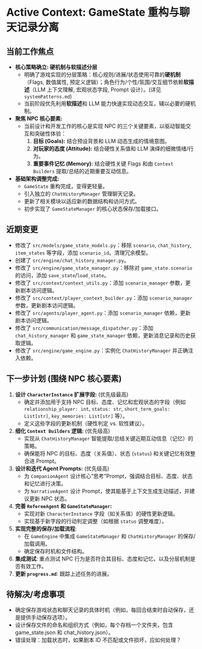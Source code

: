 # Active Context: GameState 重构与聊天记录分离

## 当前工作焦点

*   **核心策略确立: 硬机制与软描述分层**
    *   明确了游戏实现的分层策略：核心规则/进展/状态使用可靠的**硬机制**（Flags, 数值属性, 预定义逻辑）；角色行为/个性/氛围/交互细节依赖**软描述**（LLM 上下文理解, 宏观状态字段, Prompt 设计）。(详见 `systemPatterns.md`)
    *   当前阶段优先利用**软描述**和 LLM 能力快速实现动态交互，辅以必要的硬机制。
*   **聚焦 NPC 核心要素:**
    *   当前设计和开发工作的核心是实现 NPC 的三个关键要素，以驱动智能交互和突破性体验：
        1.  **目标 (Goals):** 结合预设背景和 LLM 动态生成的情境意图。
        2.  **对玩家的态度 (Attitude):** 结合硬性关系值和 LLM 演绎的细微情绪/行为。
        3.  **重要事件记忆 (Memory):** 结合硬性关键 Flags 和由 `Context Builders` 提取/总结的近期重要互动信息。
*   **基础架构调整完成:**
    *   `GameState` 重构完成，变得更轻量。
    *   引入独立的 `ChatHistoryManager` 管理聊天记录。
    *   更新了相关模块以适应新的数据结构和访问方式。
    *   初步实现了 `GameStateManager` 的核心状态保存/加载接口。

## 近期变更

*   修改了 `src/models/game_state_models.py`：移除 `scenario`, `chat_history`, `item_states` 等字段，添加 `scenario_id`。清理冗余模型。
*   创建了 `src/engine/chat_history_manager.py`。
*   修改了 `src/engine/game_state_manager.py`：移除对 `game_state.scenario` 的访问，添加 `save_state`/`load_state`。
*   修改了 `src/context/context_utils.py`：添加 `scenario_manager` 参数，更新剧本访问逻辑。
*   修改了 `src/context/player_context_builder.py`：添加 `scenario_manager` 参数，更新剧本访问逻辑。
*   修改了 `src/agents/player_agent.py`：添加 `scenario_manager` 依赖，更新剧本访问逻辑。
*   修改了 `src/communication/message_dispatcher.py`：添加 `chat_history_manager` 和 `game_state_manager` 依赖，更新消息记录和历史获取逻辑。
*   修改了 `src/engine/game_engine.py`：实例化 `ChatHistoryManager` 并正确注入依赖。

## 下一步计划 (围绕 NPC 核心要素)

1.  **设计 `CharacterInstance` 扩展字段:** (优先级最高)
    *   确定并添加用于支持 NPC 目标、态度、记忆和宏观状态的字段（例如 `relationship_player: int`, `status: str`, `short_term_goals: List[str]`, `key_memories: List[str]` 等）。
    *   定义这些字段的更新机制（硬性判定 vs. 软性建议）。
2.  **细化 `Context Builders` 逻辑:** (优先级高)
    *   实现从 `ChatHistoryManager` 智能提取/总结关键近期互动信息（记忆）的策略。
    *   确保能将 NPC 的目标、态度（关系值）、状态 (`status`) 和关键记忆有效整合进 Prompt。
3.  **设计和迭代 Agent Prompts:** (优先级高)
    *   为 `CompanionAgent` 设计核心“思考”Prompt，强调结合目标、态度、状态和记忆进行决策。
    *   为 `NarrativeAgent` 设计 Prompt，使其能基于上下文生成生动描述，并建议更新 NPC 状态。
4.  **完善 `RefereeAgent` 和 `GameStateManager`:**
    *   实现对新 `CharacterInstance` 字段（如关系值）的硬性更新逻辑。
    *   实现基于新字段的行动判定调整（如根据 `status` 调整难度）。
5.  **实现完整的保存/加载流程**:
    *   在 `GameEngine` 中集成 `GameStateManager` 和 `ChatHistoryManager` 的保存/加载调用。
    *   确定保存时机和文件结构。
6.  **集成测试**: 重点测试 NPC 行为是否符合其目标、态度和记忆，以及分层机制是否有效工作。
7.  **更新 `progress.md`**: 跟踪上述任务的进展。

## 待解决/考虑事项

*   确定保存游戏状态和聊天记录的具体时机（例如，每回合结束时自动保存，还是提供手动保存选项）。
*   设计保存文件的命名和组织方式（例如，每个存档一个文件夹，包含 game_state.json 和 chat_history.json）。
*   错误处理：加载状态时，如果剧本 ID 不匹配或文件损坏，应如何处理？
